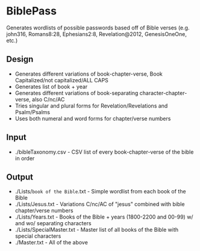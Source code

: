 # BiblePass
Generates wordlists of possible passwords based off of Bible verses (e.g. john316, Romans8:28, Ephesians2:8, Revelation@2012, GenesisOneOne, etc.)

## Design
* Generates different variations of book-chapter-verse, Book Capitalized/not capitalized/ALL CAPS
* Generates list of book + year
* Generates different variations of book-separating character-chapter-verse, also C/nc/AC
* Tries singular and plural forms for Revelation/Revelations and Psalm/Psalms
* Uses both numeral and word forms for chapter/verse numbers

## Input
* ./bibleTaxonomy.csv - CSV list of every book-chapter-verse of the bible in order

## Output
* ./Lists/`book of the Bible`.txt - Simple wordlist from each book of the Bible
* ./Lists/Jesus.txt - Variations C/nc/AC of "jesus" combined with bible chapter/verse numbers
* ./Lists/Years.txt - Books of the Bible + years (1800-2200 and 00-99) w/ and wo/ separating characters
* ./Lists/SpecialMaster.txt - Master list of all books of the Bible with special characters
* ./Master.txt - All of the above
